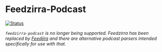 # Feedzirra-Podcast

[![Status](https://img.shields.io/badge/status-obsolete-red.svg)]()

_`feedzirra-podcast` is no longer being supported. Feedzirra has been replaced by [Feedjira](http://feedjira.com/) and there are alternative podcast parsers intended specifically for use with that._
